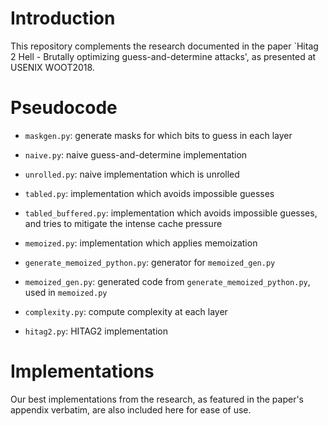 # Introduction

This repository complements the research documented in the paper `Hitag 2 Hell - Brutally optimizing guess-and-determine attacks', as presented at USENIX WOOT2018.

# Pseudocode

* `maskgen.py`: generate masks for which bits to guess in each layer
* `naive.py`: naive guess-and-determine implementation
* `unrolled.py`: naive implementation which is unrolled

* `tabled.py`: implementation which avoids impossible guesses
* `tabled_buffered.py`: implementation which avoids impossible guesses, and tries to mitigate the intense cache pressure

* `memoized.py`: implementation which applies memoization
* `generate_memoized_python.py`: generator for `memoized_gen.py`
* `memoized_gen.py`: generated code from `generate_memoized_python.py`, used in `memoized.py`

* `complexity.py`: compute complexity at each layer
* `hitag2.py`: HITAG2 implementation

# Implementations

Our best implementations from the research, as featured in the paper's appendix verbatim, are also included here for ease of use.

